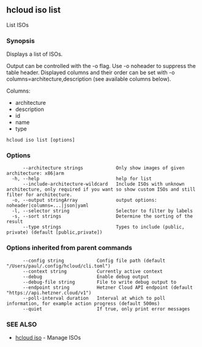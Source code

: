 ## hcloud iso list

List ISOs

### Synopsis

Displays a list of ISOs.

Output can be controlled with the -o flag. Use -o noheader to suppress the
table header. Displayed columns and their order can be set with
-o columns=architecture,description (see available columns below).

Columns:
 - architecture
 - description
 - id
 - name
 - type

```
hcloud iso list [options]
```

### Options

```
      --architecture strings            Only show images of given architecture: x86|arm
  -h, --help                            help for list
      --include-architecture-wildcard   Include ISOs with unknown architecture, only required if you want so show custom ISOs and still filter for architecture.
  -o, --output stringArray              output options: noheader|columns=...|json|yaml
  -l, --selector string                 Selector to filter by labels
  -s, --sort strings                    Determine the sorting of the result
      --type strings                    Types to include (public, private) (default [public,private])
```

### Options inherited from parent commands

```
      --config string            Config file path (default "/Users/paul/.config/hcloud/cli.toml")
      --context string           Currently active context
      --debug                    Enable debug output
      --debug-file string        File to write debug output to
      --endpoint string          Hetzner Cloud API endpoint (default "https://api.hetzner.cloud/v1")
      --poll-interval duration   Interval at which to poll information, for example action progress (default 500ms)
      --quiet                    If true, only print error messages
```

### SEE ALSO

* [hcloud iso](hcloud_iso.md)	 - Manage ISOs
